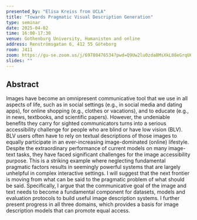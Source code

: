 ```yaml
---
presented_by: "Elisa Kreiss from UCLA"
title: "Towards Pragmatic Visual Description Generation"
type: seminar
date: 2025-04-02
time: 16:00-17:30
venue: Gothenburg University, Humanisten and online
address: Renströmsgatan 6, 412 55 Göteborg
room: J411
zoom: https://gu-se.zoom.us/j/69780476534?pwd=Q9Uw2lu0zda8MsXkL08eGrqU64DMpp.1
slides: ""
---
```


## Abstract

Images have become an omnipresent communicative tool that we use in all aspects of life, such as in social settings (e.g., in social media and dating apps), for online shopping (e.g., clothes or vacations), and to educate (e.g., in news, textbooks, and scientific papers). However, the undeniable benefits they carry for sighted communicators turns into a serious accessibility challenge for people who are blind or have low vision (BLV). BLV users often have to rely on textual descriptions of those images to equally participate in an ever-increasing image-dominated (online) lifestyle. Despite the extraordinary performance of current models on many image-text tasks, they have faced significant challenges for the image accessibility purpose. This is a striking example where neglecting fundamental pragmatic factors results in seemingly powerful systems that are largely unhelpful in complex interactive settings. I will suggest that the next frontier is moving from what can be said to the pragmatic problem of what should be said. Specifically, I argue that the communicative goal of the image and text needs to become a fundamental component for datasets, models and evaluation protocols to build useful image description systems. I further present progress in all three domains, which provides a basis for image description models that can promote equal access.
